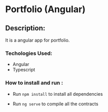 # Portfolio (Angular)

## Description: 
It is a angular app for portfolio.

### Techologies Used:

- Angular
- Typescript

### How to install and run :

- Run `npm install` to install all dependencies

- Run `ng serve` to compile all the contracts
